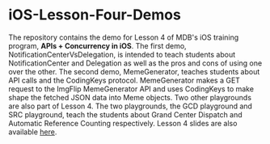 # iOS-Lesson-Four-Demos

The repository contains the demo for Lesson 4 of MDB's iOS training program, **APIs + Concurrency in iOS**. The first demo, NotificationCenterVsDelegation, is intended to teach students about NotificationCenter and Delegation as well as the pros and cons of using one over the other. The second demo, MemeGenerator, teaches students about API calls and the CodingKeys protocol. MemeGenerator makes a GET request to the ImgFlip MemeGenerator API and uses CodingKeys to make shape the fetched JSON data into Meme objects. Two other playgrounds are also part of Lesson 4. The two playgrounds, the GCD playground and SRC playground, teach the students about Grand Center Dispatch and Automatic Reference Counting respectively. Lesson 4 slides are also available [here](https://docs.google.com/presentation/d/184_KKXUXgKCsD3AKEjYqBw99ABzqnqU8wDgu9FPxbUE/edit#slide=id.g701c302035_0_0).
